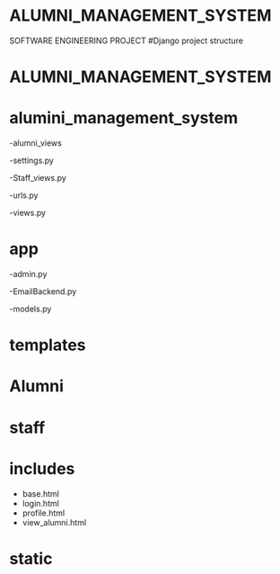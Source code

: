 # ALUMNI_MANAGEMENT_SYSTEM
SOFTWARE ENGINEERING PROJECT
#Django project structure
# ALUMNI_MANAGEMENT_SYSTEM

 # alumini_management_system

 -alumni_views
 
 -settings.py
 
 -Staff_views.py
 
 -urls.py

 -views.py

 
 # app
 
  -admin.py
  
  -EmailBackend.py
  
  -models.py
  
 # templates
 
  # Alumni
  
  # staff
  
  # includes
  - base.html
  - login.html
  - profile.html
  - view_alumni.html
 # static

 
 


